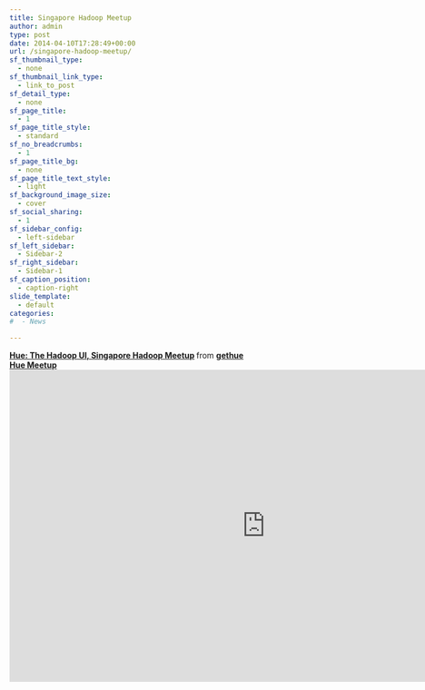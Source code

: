 ```yaml
---
title: Singapore Hadoop Meetup
author: admin
type: post
date: 2014-04-10T17:28:49+00:00
url: /singapore-hadoop-meetup/
sf_thumbnail_type:
  - none
sf_thumbnail_link_type:
  - link_to_post
sf_detail_type:
  - none
sf_page_title:
  - 1
sf_page_title_style:
  - standard
sf_no_breadcrumbs:
  - 1
sf_page_title_bg:
  - none
sf_page_title_text_style:
  - light
sf_background_image_size:
  - cover
sf_social_sharing:
  - 1
sf_sidebar_config:
  - left-sidebar
sf_left_sidebar:
  - Sidebar-2
sf_right_sidebar:
  - Sidebar-1
sf_caption_position:
  - caption-right
slide_template:
  - default
categories:
#  - News

---
```

<div>
  <strong> <a title="Hue: The Hadoop UI, Singapore Hadoop Meetup" href="http://www.slideshare.net/gethue/hue-the-hadoop-ui-hadoop-singapore" target="_blank" rel="noopener noreferrer">Hue: The Hadoop UI, Singapore Hadoop Meetup</a> </strong> from <strong><a href="http://www.slideshare.net/gethue" target="_blank" rel="noopener noreferrer">gethue</a></strong>
</div>

<div>
</div>

<div>
  <a href="http://www.meetup.com/Hadoop-SG/events/174054202/"><strong>Hue Meetup</strong></a>
</div>

<iframe src="http://www.slideshare.net/slideshow/embed_code/33377844" height="550" width="900" frameborder="0" marginwidth="0" marginheight="0" scrolling="no"></iframe>
